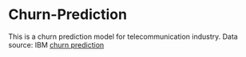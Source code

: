 # Churn-Prediction
This is a churn prediction model for telecommunication industry.
Data source: IBM
[churn prediction](https://github.com/LiNGYuNiverSe/Churn-Prediction/blob/master/Churn%20Prediction%20-%20Pairplot.png)

